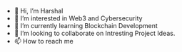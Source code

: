 - 👋 Hi, I’m Harshal
- 👀 I’m interested in Web3 and Cybersecurity
- 🌱 I’m currently learning Blockchain Development
- 💞️ I’m looking to collaborate on Intresting Project Ideas.
- 📫 How to reach me 

<!---
Harshal8887/Harshal8887 is a ✨ special ✨ repository because its `README.md` (this file) appears on your GitHub profile.
You can click the Preview link to take a look at your changes.
--->

